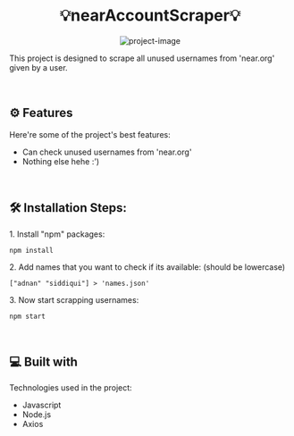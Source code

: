 <h1 align="center" id="title">💡nearAccountScraper💡</h1>
<p align="center"><img src="https://socialify.git.ci/adnansid99/nearAccountScraper/image?font=Rokkitt&amp;language=1&amp;name=1&amp;owner=1&amp;pattern=Overlapping%20Hexagons&amp;theme=Auto" alt="project-image"></p>

<p id="description">This project is designed to scrape all unused usernames from 'near.org' given by a user.</p>

<br>
  
<h2>⚙️ Features</h2>


Here're some of the project's best features:


*   Can check unused usernames from 'near.org'
*   Nothing else hehe :')
<br>
<h2>🛠️ Installation Steps:</h2>

<p>1. Install "npm" packages:</p>

```
npm install
```

<p>2. Add names that you want to check if its available: (should be lowercase)</p>

```
["adnan" "siddiqui"] > 'names.json'
```

<p>3. Now start scrapping usernames:</p>

```
npm start
```

 <br>
  
<h2>💻 Built with</h2>

Technologies used in the project:

*   Javascript
*   Node.js
*   Axios
